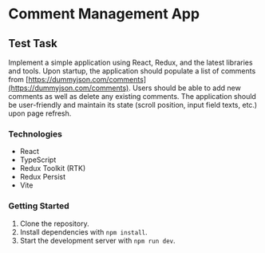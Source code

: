 # Comment Management App

## Test Task

Implement a simple application using React, Redux, and the latest libraries and tools. Upon startup, the application should populate a list of comments from [https://dummyjson.com/comments](https://dummyjson.com/comments). Users should be able to add new comments as well as delete any existing comments. The application should be user-friendly and maintain its state (scroll position, input field texts, etc.) upon page refresh.

### Technologies

- React
- TypeScript
- Redux Toolkit (RTK)
- Redux Persist
- Vite

### Getting Started

1. Clone the repository.
2. Install dependencies with `npm install`.
3. Start the development server with `npm run dev`.


